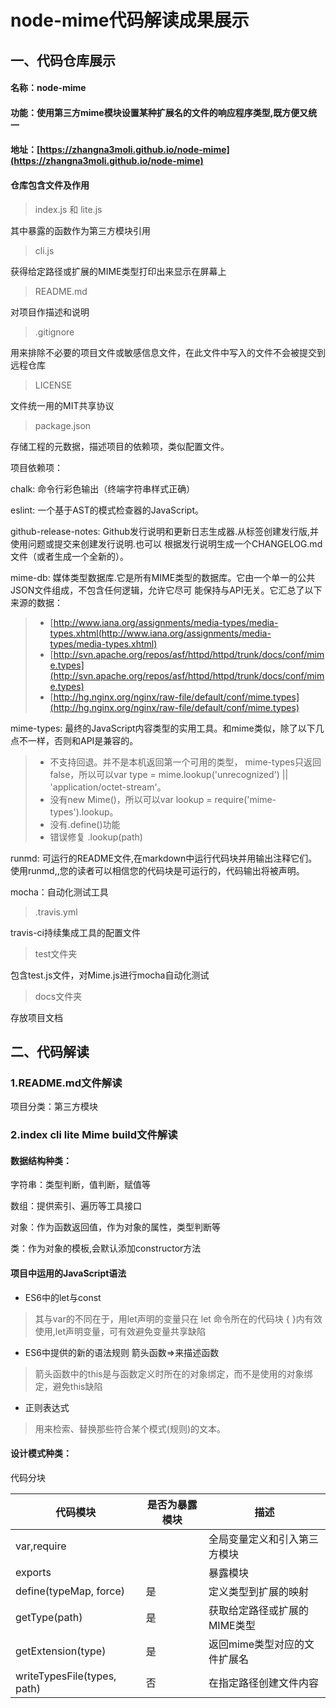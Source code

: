 
# node-mime代码解读成果展示
## 一、代码仓库展示

#### 名称：node-mime

#### 功能：使用第三方mime模块设置某种扩展名的文件的响应程序类型,既方便又统一

#### 地址：[https://zhangna3moli.github.io/node-mime](https://zhangna3moli.github.io/node-mime)

#### 仓库包含文件及作用

> index.js 和 lite.js

其中暴露的函数作为第三方模块引用

> cli.js

获得给定路径或扩展的MIME类型打印出来显示在屏幕上

> README.md 

对项目作描述和说明

> .gitignore

用来排除不必要的项目文件或敏感信息文件，在此文件中写入的文件不会被提交到远程仓库

> LICENSE

文件统一用的MIT共享协议

> package.json

存储工程的元数据，描述项目的依赖项，类似配置文件。

项目依赖项：

chalk: 命令行彩色输出（终端字符串样式正确）

eslint: 一个基于AST的模式检查器的JavaScript。

github-release-notes: Github发行说明和更新日志生成器.从标签创建发行版,并使用问题或提交来创建发行说明.也可以                       根据发行说明生成一个CHANGELOG.md文件（或者生成一个全新的）。

mime-db: 媒体类型数据库.它是所有MIME类型的数据库。它由一个单一的公共JSON文件组成，不包含任何逻辑，允许它尽可          能保持与API无关。它汇总了以下来源的数据：

>- [http://www.iana.org/assignments/media-types/media-types.xhtml(http://www.iana.org/assignments/media-types/media-types.xhtml)
>- [http://svn.apache.org/repos/asf/httpd/httpd/trunk/docs/conf/mime.types](http://svn.apache.org/repos/asf/httpd/httpd/trunk/docs/conf/mime.types)
>- [http://hg.nginx.org/nginx/raw-file/default/conf/mime.types](http://hg.nginx.org/nginx/raw-file/default/conf/mime.types)

mime-types: 最终的JavaScript内容类型的实用工具。和mime类似，除了以下几点不一样，否则和API是兼容的。
 
>- 不支持回退。并不是本机返回第一个可用的类型， mime-types只返回false，所以可以var type = mime.lookup('unrecognized') || 'application/octet-stream'。
>- 没有new Mime()，所以可以var lookup = require('mime-types').lookup。
>- 没有.define()功能
>- 错误修复 .lookup(path)

runmd: 可运行的README文件,在markdown中运行代码块并用输出注释它们。
      使用runmd,,您的读者可以相信您的代码块是可运行的，代码输出将被声明。

mocha：自动化测试工具

> .travis.yml 

travis-ci持续集成工具的配置文件

> test文件夹

包含test.js文件，对Mime.js进行mocha自动化测试


> docs文件夹

存放项目文档


## 二、代码解读
### 1.README.md文件解读
项目分类：第三方模块
### 2.index cli lite Mime build文件解读

#### 数据结构种类：

字符串：类型判断，值判断，赋值等

数组：提供索引、遍历等工具接口

对象：作为函数返回值，作为对象的属性，类型判断等

类：作为对象的模板,会默认添加constructor方法


#### 项目中运用的JavaScript语法

- ES6中的let与const

> 其与var的不同在于，用let声明的变量只在 let 命令所在的代码块 { }内有效使用,let声明变量，可有效避免变量共享缺陷

- ES6中提供的新的语法规则 箭头函数=>来描述函数

> 箭头函数中的this是与函数定义时所在的对象绑定，而不是使用的对象绑定，避免this缺陷

- 正则表达式

> 用来检索、替换那些符合某个模式(规则)的文本。

#### 设计模式种类：

代码分块


代码模块 | 是否为暴露模块|描述
---|---|---
var,require | |全局变量定义和引入第三方模块
exports | |暴露模块
define(typeMap, force) |是|定义类型到扩展的映射
getType(path)|是|获取给定路径或扩展的MIME类型
getExtension(type)|是|返回mime类型对应的文件扩展名
writeTypesFile(types, path)|否|在指定路径创建文件内容


